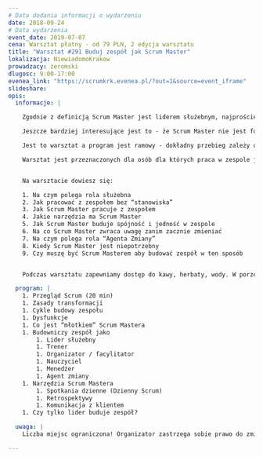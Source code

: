 ```yaml
---
# Data dodania informacji o wydarzeniu
date: 2018-09-24
# Data wydarzenia
event_date: 2019-07-07
cena: Warsztat płatny - od 79 PLN, 2 edycja warsztatu
title: "Warsztat #291 Buduj zespół jak Scrum Master"
lokalizacja: NiewiadomoKrakow
prowadzacy: zeromski
dlugosc: 9:00-17:00
evenea_link: "https://scrumkrk.evenea.pl/?out=1&source=event_iframe"
slideshare:
opis:
  informacje: |

    Zgodnie z definicją Scrum Master jest liderem służebnym, najprościej można powiedzieć że oznacza to pomoc i wsparcie w pracy zespołu. Aby to dobrze wypełniać Scrum Master musi przyjmować bardzo różne zachowania takie jak: coach, facylitator, nauczyciel, mentor a nawet czasem jako menedżer. Wszystko to jest niezbędne, aby usuwać przeszkody.

    Jeszcze bardziej interesujące jest to - że Scrum Master nie jest formalnym “szefem” czy “liderem” zespołu - a jednak dzięki jego aktywnościom niemu powstaje spójny i wydajny zespół. Bardzo często ta osoba jest traktowana jako naturalny lider, co jeszcze bardziej pomaga w budowaniu zespołu.

    Jest to warsztat a program jest ramowy - dokładny przebieg zależy od uczestników. Na tym warsztacie ponad 30% czasu jest to dyskusja i wspólne rozwiązywanie problemów. 

    Warsztat jest przeznaczonych dla osób dla których praca w zespole jest niezbędna do osiągnięcia efektów, szczególnie dla: team leaderów, scrum masterów, project managerów, product ownerów. 


    Na warsztacie dowiesz się:

    1. Na czym polega rola służebna
    2. Jak pracować z zespołem bez “stanowiska”
    3. Jak Scrum Master pracuje z zespołem
    4. Jakie narzędzia ma Scrum Master
    5. Jak Scrum Master buduje spójność i jedność w zespole
    6. Na co Scrum Master zwraca uwagę zanim zacznie zmieniać
    7. Na czym polega rola “Agenta Zmiany”
    8. Kiedy Scrum Master jest niepotrzebny
    9. Czy muszę być Scrum Masterem aby budować zespół w ten sposób


    Podczas warsztatu zapewniamy dostęp do kawy, herbaty, wody. W porze obiadowej zapewniamy pizzę w wersji mięsnej lub wegetariańskiej.

  program: |
    1. Przegląd Scrum (20 min)
    1. Zasady transformacji 
    1. Cykle budowy zespołu 
    1. Dysfunkcje
    1. Co jest “młotkiem” Scrum Mastera
    1. Budowniczy zespół jako
        1. Lider służebny
        1. Trener
        1. Organizator / facylitator
        1. Nauczyciel
        1. Menedżer
        1. Agent zmiany
    1. Narzędzia Scrum Mastera
        1. Spotkania dzienne (Dzienny Scrum)
        1. Retrospektywy
        1. Komunikacja z klientem
    1. Czy tylko lider buduje zespół?

  uwaga: |
    Liczba miejsc ograniczona! Organizator zastrzega sobie prawo do zmiany lokalizacji wydarzenia oraz jego odwołania w przypadku niezgłoszenia się minimalnej liczby uczestników.

---
```

